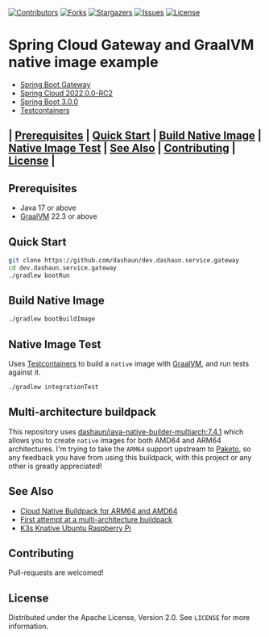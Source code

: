 [![Contributors][contributors-shield]][contributors-url]
[![Forks][forks-shield]][forks-url]
[![Stargazers][stars-shield]][stars-url]
[![Issues][issues-shield]][issues-url]
[![License][license-shield]][license-url]

# Spring Cloud Gateway and GraalVM native image example

- [Spring Boot Gateway](https://spring.io/projects/spring-cloud-gateway)
- [Spring Cloud 2022.0.0-RC2](https://spring.io/projects/spring-cloud)
- [Spring Boot 3.0.0](https://spring.io/projects/spring-boot)
- [Testcontainers](https://testcontainers.org)

## | [Prerequisites](#prerequisites) | [Quick Start](#quick-start) | [Build Native Image](#build-native-image) | [Native Image Test](#native-image-test) | [See Also](#see-also) | [Contributing](#contributing) | [License](#license) |

## Prerequisites

- Java 17 or above
- [GraalVM](https://graalvm.org) 22.3 or above

## Quick Start

```bash
git clone https://github.com/dashaun/dev.dashaun.service.gateway
cd dev.dashaun.service.gateway
./gradlew bootRun
```

## Build Native Image

```bash
./gradlew bootBuildImage
```

## Native Image Test

Uses [Testcontainers](https://testcontainers.org) to build a `native` image with [GraalVM](https://graalvm.org), and run tests against it.

```bash
./gradlew integrationTest
```

## Multi-architecture buildpack

This repository uses [dashaun/java-native-builder-multiarch:7.4.1](https://hub.docker.com/r/dashaun/java-native-builder-multiarch)
which allows you to create `native` images for both AMD64 and ARM64 architectures.
I'm trying to take the `ARM64` support upstream to [Paketo](https://paketo.io), so any feedback you have from using this buildpack, with this project or any other is greatly appreciated!

## See Also

- [Cloud Native Buildpack for ARM64 and AMD64](https://dashaun.com/posts/java-native-builder-multiarch-7-41-0/)
- [First attempt at a multi-architecture buildpack](https://dashaun.com/posts/multiarch-builder-poc/)
- [K3s Knative Ubuntu Raspberry Pi](https://dashaun.com/posts/k3s-knative-ubuntu-raspberry-pi/)

<!-- CONTRIBUTING -->
## Contributing

Pull-requests are welcomed!

<!-- LICENSE -->
## License

Distributed under the Apache License, Version 2.0. See `LICENSE` for more information.

<!-- MARKDOWN LINKS & IMAGES -->
<!-- https://www.markdownguide.org/basic-syntax/#reference-style-links -->
[contributors-shield]: https://img.shields.io/github/contributors/dashaun/dev.dashaun.service.gateway.svg?style=for-the-badge
[contributors-url]: https://github.com/dashaun/dev.dashaun.service.gateway/graphs/contributors
[forks-shield]: https://img.shields.io/github/forks/dashaun/dev.dashaun.service.gateway.svg?style=for-the-badge
[forks-url]: https://github.com/dashaun/dev.dashaun.service.gateway/network/members
[stars-shield]: https://img.shields.io/github/stars/dashaun/dev.dashaun.service.gateway.svg?style=for-the-badge
[stars-url]: https://github.com/dashaun/dev.dashaun.service.gateway/stargazers
[issues-shield]: https://img.shields.io/github/issues/dashaun/dev.dashaun.service.gateway.svg?style=for-the-badge
[issues-url]: https://github.com/dashaun/dev.dashaun.service.gateway/issues
[license-shield]: https://img.shields.io/github/license/dashaun/dev.dashaun.service.gateway.svg?style=for-the-badge
[license-url]: https://github.com/dashaun/dev.dashaun.service.gateway/blob/master/LICENSE.txt
